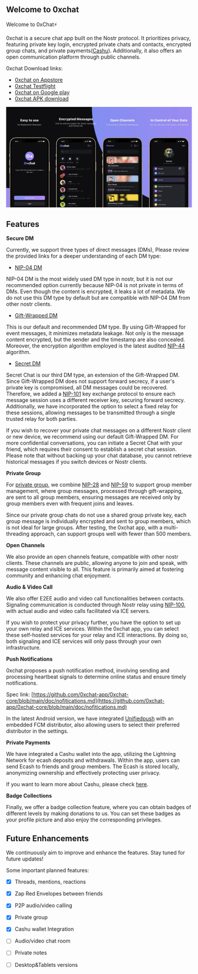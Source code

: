 ## Welcome to 0xchat

Welcome to 0xChat⚡️

0xchat is a secure chat app built on the Nostr protocol. It prioritizes privacy, featuring private key login, encrypted private chats and contacts, encrypted group chats, and private payments([Cashu](https://cashu.space/)). Additionally, it also offers an open communication platform through public channels.

0xchat Download links:

  - [0xchat on Appstore](https://apps.apple.com/app/0xchat/id1637607169)
  - [0xchat Testflight](https://testflight.apple.com/join/AjdJFBmU)
  - [0xchat on Google play](https://play.google.com/store/apps/details?id=com.oxchat.nostr)
  - [0xchat APK download](https://github.com/0xchat-app/0xchat-app-main/releases)

![](https://github.com/0xchat-app/.github/blob/main/profile/banner.jpeg)

## Features

**Secure DM**

Currently, we support three types of direct messages (DMs), Please review the provided links for a deeper understanding of each DM type:

- [NIP-04 DM](https://github.com/nostr-protocol/nips/blob/master/04.md)

NIP-04 DM is the most widely used DM type in nostr, but it is not our recommended option currently because NIP-04 is not private in terms of DMs. Even though the content is encrypted, it leaks a lot of metadata. We do not use this DM type by default but are compatible with NIP-04 DM from other nostr clients.

- [Gift-Wrapped DM](https://github.com/nostr-protocol/nips/blob/master/59.md)

This is our default and recommended DM type. By using Gift-Wrapped for event messages, it minimizes metadata leakage. Not only is the message content encrypted, but the sender and the timestamp are also concealed. Moreover, the encryption algorithm employed is the latest audited [NIP-44](https://github.com/nostr-protocol/nips/blob/master/44.md) algorithm.

- [Secret DM](https://github.com/0xchat-app/0xchat-core/blob/main/doc/secretChat.md)

Secret Chat is our third DM type, an extension of the Gift-Wrapped DM. Since Gift-Wrapped DM does not support forward secrecy, if a user's private key is compromised, all DM messages could be recovered. Therefore, we added a [NIP-101](https://github.com/water783/nips/blob/nip101/101.md) key exchange protocol to ensure each message session uses a different receiver key, securing forward secrecy. Additionally, we have incorporated the option to select a fixed relay for these sessions, allowing messages to be transmitted through a single trusted relay for both parties.

If you wish to recover your private chat messages on a different Nostr client or new device, we recommend using our default Gift-Wrapped DM. For more confidential conversations, you can initiate a Secret Chat with your friend, which requires their consent to establish a secret chat session. Please note that without backing up your chat database, you cannot retrieve historical messages if you switch devices or Nostr clients.


**Private Group**

For [private group](https://github.com/0xchat-app/0xchat-core/blob/main/doc/privateGroup.md), we combine [NIP-28](https://github.com/nostr-protocol/nips/blob/master/28.md) and [NIP-59](https://github.com/nostr-protocol/nips/blob/master/59.md) to support group member management, where group messages, processed through gift-wrapping, are sent to all group members, ensuring messages are received only by group members even with frequent joins and leaves.

Since our private group chats do not use a shared group private key, each group message is individually encrypted and sent to group members, which is not ideal for large groups. After testing, the 0xchat app, with a multi-threading approach, can support groups well with fewer than 500 members.

**Open Channels**

We also provide an open channels feature, compatible with other nostr clients. These channels are public, allowing anyone to join and speak, with message content visible to all. This feature is primarily aimed at fostering community and enhancing chat enjoyment.

**Audio & Video Call**

We also offer E2EE audio and video call functionalities between contacts. Signaling communication is conducted through Nostr relay using [NIP-100](https://github.com/jacany/nips/blob/webrtc/100.md), with actual audio and video calls facilitated via ICE servers. 

If you wish to protect your privacy further, you have the option to set up your own relay and ICE services. Within the 0xchat app, you can select these self-hosted services for your relay and ICE interactions. By doing so, both signaling and ICE services will only pass through your own infrastructure.


**Push Notifications**

0xchat proposes a push notification method, involving sending and processing heartbeat signals to determine online status and ensure timely notifications.

Spec link: [https://github.com/0xchat-app/0xchat-core/blob/main/doc/nofitications.md](https://github.com/0xchat-app/0xchat-core/blob/main/doc/nofitications.md)

In the latest Android version, we have integrated [Unifiedpush](https://unifiedpush.org/) with an embedded FCM distributor, also allowing users to select their preferred distributor in the settings.

**Private Payments**

We have integrated a Cashu wallet into the app, utilizing the Lightning Network for ecash deposits and withdrawals. Within the app, users can send Ecash to friends and group members. The Ecash is stored locally, anonymizing ownership and effectively protecting user privacy.

If you want to learn more about Cashu, please check [here](https://cashu.space/).


**Badge Collections**

Finally, we offer a badge collection feature, where you can obtain badges of different levels by making donations to us. You can set these badges as your profile picture and also enjoy the corresponding privileges.


## Future Enhancements

We continuously aim to improve and enhance the features. Stay tuned for future updates!

Some important planned features:

- [x] Threads, mentions, reactions
- [x] Zap Red Envelopes between friends
- [x] P2P audio/video calling
- [x] Private group
- [x] Cashu wallet Integration
- [ ] Audio/video chat room
- [ ] Private notes
- [ ] Desktop&Tablets versions

